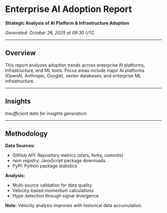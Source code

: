 # Enterprise AI Adoption Report

**Strategic Analysis of AI Platform & Infrastructure Adoption**

*Generated: October 26, 2025 at 09:30 UTC*

---

## Overview

This report analyzes adoption trends across enterprise AI platforms, infrastructure, and ML tools. Focus areas include major AI platforms (OpenAI, Anthropic, Google), vector databases, and enterprise ML infrastructure.

---

## Insights

*Insufficient data for insights generation.*


---

## Methodology

**Data Sources:**
- GitHub API: Repository metrics (stars, forks, commits)
- npm registry: JavaScript package downloads
- PyPI: Python package statistics

**Analysis:**
- Multi-source validation for data quality
- Velocity-based momentum calculations
- Hype detection through signal divergence

**Note:** Velocity analysis improves with historical data accumulation.
